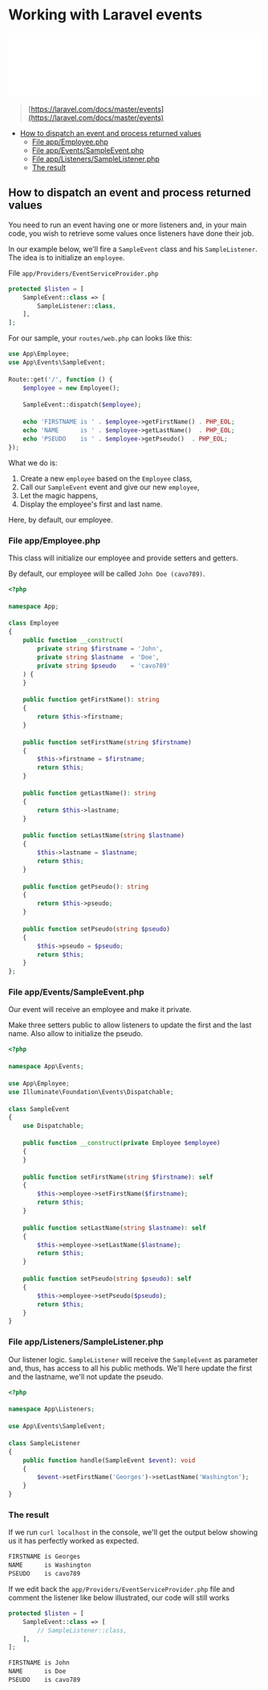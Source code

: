 <!-- This file has been generated by the concat.sh script. -->
<!-- Don't modify this file manually (you'll loose your changes) -->
<!-- but run the tool once more -->
<!-- Last refresh date: Sunday, February 19, 2023, 07:38:59 -->

# Working with Laravel events

![Banner](./banner.svg)

> [https://laravel.com/docs/master/events](https://laravel.com/docs/master/events)

<!-- table-of-contents - start -->
* [How to dispatch an event and process returned values](#how-to-dispatch-an-event-and-process-returned-values)
  * [File app/Employee.php](#file-app-employee-php)
  * [File app/Events/SampleEvent.php](#file-app-events-sampleevent-php)
  * [File app/Listeners/SampleListener.php](#file-app-listeners-samplelistener-php)
  * [The result](#the-result)<!-- table-of-contents - end -->

## How to dispatch an event and process returned values

You need to run an event having one or more listeners and, in your main code, you wish to retrieve some values once listeners have done their job.

In our example below, we'll fire a `SampleEvent` class and his `SampleListener`. The idea is to initialize an `employee`.

File `app/Providers/EventServiceProvider.php`

```php
protected $listen = [
    SampleEvent::class => [
        SampleListener::class,
    ],
];
```

For our sample, your `routes/web.php` can looks like this:

```php
use App\Employee;
use App\Events\SampleEvent;

Route::get('/', function () {
    $employee = new Employee();

    SampleEvent::dispatch($employee);

    echo 'FIRSTNAME is ' . $employee->getFirstName() . PHP_EOL;
    echo 'NAME      is ' . $employee->getLastName()  . PHP_EOL;
    echo 'PSEUDO    is ' . $employee->getPseudo()  . PHP_EOL;
});
```

What we do is:

1. Create a new `employee` based on the `Employee` class,
2. Call our `SampleEvent` event and give our new `employee`,
3. Let the magic happens,
4. Display the employee's first and last name.

Here, by default, our employee.

### File app/Employee.php

This class will initialize our employee and provide setters and getters.

By default, our employee will be called `John Doe (cavo789)`.

```php
<?php

namespace App;

class Employee
{
    public function __construct(
        private string $firstname = 'John',
        private string $lastname  = 'Doe',
        private string $pseudo    = 'cavo789'
    ) {
    }

    public function getFirstName(): string
    {
        return $this->firstname;
    }

    public function setFirstName(string $firstname)
    {
        $this->firstname = $firstname;
        return $this;
    }

    public function getLastName(): string
    {
        return $this->lastname;
    }

    public function setLastName(string $lastname)
    {
        $this->lastname = $lastname;
        return $this;
    }

    public function getPseudo(): string
    {
        return $this->pseudo;
    }

    public function setPseudo(string $pseudo)
    {
        $this->pseudo = $pseudo;
        return $this;
    }
};
```

### File app/Events/SampleEvent.php

Our event will receive an employee and make it private.

Make three setters public to allow listeners to update the first and the last name. Also allow to initialize the pseudo.

```php
<?php

namespace App\Events;

use App\Employee;
use Illuminate\Foundation\Events\Dispatchable;

class SampleEvent
{
    use Dispatchable;

    public function __construct(private Employee $employee)
    {
    }

    public function setFirstName(string $firstname): self
    {
        $this->employee->setFirstName($firstname);
        return $this;
    }

    public function setLastName(string $lastname): self
    {
        $this->employee->setLastName($lastname);
        return $this;
    }

    public function setPseudo(string $pseudo): self
    {
        $this->employee->setPseudo($pseudo);
        return $this;
    }
}
```

### File app/Listeners/SampleListener.php

Our listener logic. `SampleListener` will receive the `SampleEvent` as parameter and, thus, has access to all his public methods. We'll here update the first and the lastname, we'll not update the pseudo.

```php
<?php

namespace App\Listeners;

use App\Events\SampleEvent;

class SampleListener
{
    public function handle(SampleEvent $event): void
    {
        $event->setFirstName('Georges')->setLastName('Washington');
    }
}
```

### The result

If we run `curl localhost` in the console, we'll get the output below showing us it has perfectly worked as expected.

```bash
FIRSTNAME is Georges
NAME      is Washington
PSEUDO    is cavo789
```

If we edit back the `app/Providers/EventServiceProvider.php` file and comment the listener like below illustrated, our code will still works

```php
protected $listen = [
    SampleEvent::class => [
        // SampleListener::class,
    ],
];
```

```bash
FIRSTNAME is John
NAME      is Doe
PSEUDO    is cavo789
```
